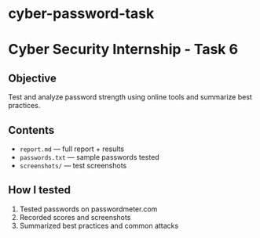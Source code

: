 # cyber-password-task

# Cyber Security Internship - Task 6
## Objective
Test and analyze password strength using online tools and summarize best practices.

## Contents
- `report.md` — full report + results
- `passwords.txt` — sample passwords tested
- `screenshots/` — test screenshots

## How I tested
1. Tested passwords on passwordmeter.com
2. Recorded scores and screenshots
3. Summarized best practices and common attacks


